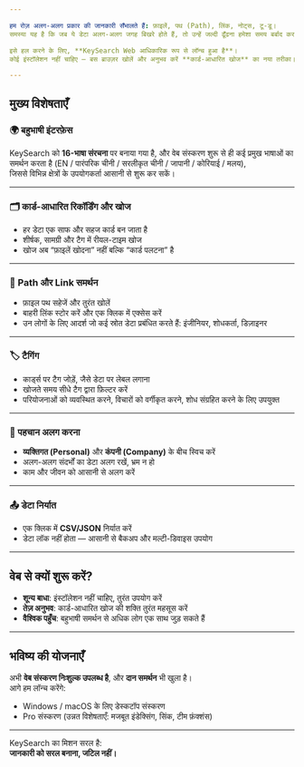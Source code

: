 ```yaml
---

हम रोज़ अलग-अलग प्रकार की जानकारी सँभालते हैं: फ़ाइलें, पथ (Path), लिंक, नोट्स, टू-डू।  
समस्या यह है कि जब ये डेटा अलग-अलग जगह बिखरे होते हैं, तो उन्हें जल्दी ढूँढना हमेशा समय बर्बाद करता है।  

इसे हल करने के लिए, **KeySearch Web आधिकारिक रूप से लॉन्च हुआ है**।  
कोई इंस्टॉलेशन नहीं चाहिए — बस ब्राउज़र खोलें और अनुभव करें **कार्ड-आधारित खोज** का नया तरीका।  

---
```


## मुख्य विशेषताएँ

### 🌍 बहुभाषी इंटरफ़ेस
KeySearch को **16-भाषा संरचना** पर बनाया गया है, और वेब संस्करण शुरू से ही कई प्रमुख भाषाओं का समर्थन करता है (EN / पारंपरिक चीनी / सरलीकृत चीनी / जापानी / कोरियाई / मलय),  
जिससे विभिन्न क्षेत्रों के उपयोगकर्ता आसानी से शुरू कर सकें।  

---

### 🗂️ कार्ड-आधारित रिकॉर्डिंग और खोज
- हर डेटा एक साफ और सहज कार्ड बन जाता है  
- शीर्षक, सामग्री और टैग में रीयल-टाइम खोज  
- खोज अब “फ़ाइलें खोदना” नहीं बल्कि “कार्ड पलटना” है  

---

### 🔗 Path और Link समर्थन
- फ़ाइल पथ सहेजें और तुरंत खोलें  
- बाहरी लिंक स्टोर करें और एक क्लिक में एक्सेस करें  
- उन लोगों के लिए आदर्श जो कई स्रोत डेटा प्रबंधित करते हैं: इंजीनियर, शोधकर्ता, डिज़ाइनर  

---

### 🏷️ टैगिंग
- कार्ड्स पर टैग जोड़ें, जैसे डेटा पर लेबल लगाना  
- खोजते समय सीधे टैग द्वारा फ़िल्टर करें  
- परियोजनाओं को व्यवस्थित करने, विचारों को वर्गीकृत करने, शोध संग्रहित करने के लिए उपयुक्त  

---

### 👤 पहचान अलग करना
- **व्यक्तिगत (Personal)** और **कंपनी (Company)** के बीच स्विच करें  
- अलग-अलग संदर्भों का डेटा अलग रखें, भ्रम न हो  
- काम और जीवन को आसानी से अलग करें  

---

### 📤 डेटा निर्यात
- एक क्लिक में **CSV/JSON** निर्यात करें  
- डेटा लॉक नहीं होता — आसानी से बैकअप और मल्टी-डिवाइस उपयोग  

---

## वेब से क्यों शुरू करें?

- **शून्य बाधा**: इंस्टॉलेशन नहीं चाहिए, तुरंत उपयोग करें  
- **तेज़ अनुभव**: कार्ड-आधारित खोज की शक्ति तुरंत महसूस करें  
- **वैश्विक पहुँच**: बहुभाषी समर्थन से अधिक लोग एक साथ जुड़ सकते हैं  

---

## भविष्य की योजनाएँ

अभी **वेब संस्करण निःशुल्क उपलब्ध है**, और **दान समर्थन** भी खुला है।  
आगे हम लॉन्च करेंगे:  

- Windows / macOS के लिए डेस्कटॉप संस्करण  
- Pro संस्करण (उन्नत विशेषताएँ: मजबूत इंडेक्सिंग, सिंक, टीम फ़ंक्शंस)  

---

KeySearch का मिशन सरल है:  
**जानकारी को सरल बनाना, जटिल नहीं।**